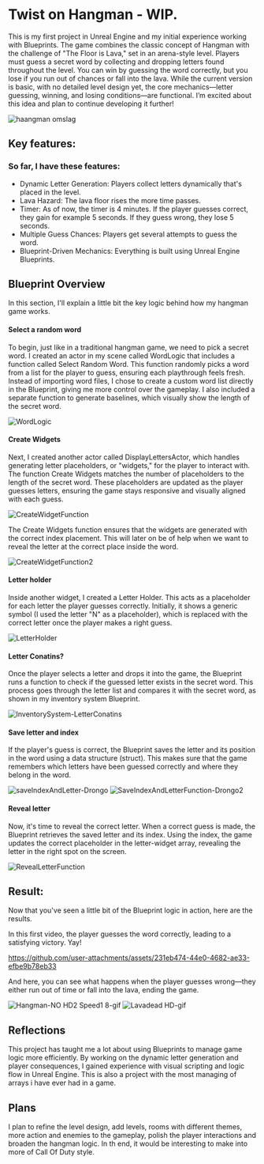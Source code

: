 # Twist on Hangman - WIP.

This is my first project in Unreal Engine and my initial experience working with Blueprints. The game combines the classic concept of Hangman with the challenge of "The Floor is Lava," set in an arena-style level. Players must guess a secret word by collecting and dropping letters found throughout the level. You can win by guessing the word correctly, but you lose if you run out of chances or fall into the lava.
While the current version is basic, with no detailed level design yet, the core mechanics—letter guessing, winning, and losing conditions—are functional. I’m excited about this idea and plan to continue developing it further!

![haangman omslag](https://github.com/user-attachments/assets/8e23d2e1-b8b2-4a09-8900-47074d6a5ebc)

## Key features:

### So far, I have these features: 

* Dynamic Letter Generation: Players collect letters dynamically that's placed in the level.
* Lava Hazard: The lava floor rises the more time passes.
* Timer: As of now, the timer is 4 minutes. If the player guesses correct, they gain for example 5 seconds. If they guess wrong, they lose 5 seconds.
* Multiple Guess Chances: Players get several attempts to guess the word.
* Blueprint-Driven Mechanics: Everything is built using Unreal Engine Blueprints.

## Blueprint Overview

In this section, I'll explain a little bit the key logic behind how my hangman game works.

#### Select a random word
To begin, just like in a traditional hangman game, we need to pick a secret word. I created an actor in my scene called WordLogic that includes a function called Select Random Word. This function randomly picks a word from a list for the player to guess, ensuring each playthrough feels fresh. Instead of importing word files, I chose to create a custom word list directly in the Blueprint, giving me more control over the gameplay. I also included a separate function to generate baselines, which visually show the length of the secret word.

![WordLogic](https://github.com/user-attachments/assets/efe40b26-67da-4cab-b50f-99b3b2838f6c)

#### Create Widgets
Next, I created another actor called DisplayLettersActor, which handles generating letter placeholders, or "widgets," for the player to interact with. The function Create Widgets matches the number of placeholders to the length of the secret word. These placeholders are updated as the player guesses letters, ensuring the game stays responsive and visually aligned with each guess.

![CreateWidgetFunction](https://github.com/user-attachments/assets/8d45d2fa-1a10-4fcc-a657-6772aa485029)

The Create Widgets function ensures that the widgets are generated with the correct index placement. This will later on be of help when we want to reveal the letter at the correct place inside the word.

![CreateWidgetFunction2](https://github.com/user-attachments/assets/bd1ba6dc-cd39-45be-9644-474dc1787c18)

#### Letter holder
Inside another widget, I created a Letter Holder. This acts as a placeholder for each letter the player guesses correctly. Initially, it shows a generic symbol (I used the letter "N" as a placeholder), which is replaced with the correct letter once the player makes a right guess.

![LetterHolder](https://github.com/user-attachments/assets/2b32ff93-8a53-469e-9b1a-a877e10592d7)

#### Letter Conatins?
Once the player selects a letter and drops it into the game, the Blueprint runs a function to check if the guessed letter exists in the secret word. This process goes through the letter list and compares it with the secret word, as shown in my inventory system Blueprint.

![InventorySystem-LetterConatins](https://github.com/user-attachments/assets/f1849569-39ff-41c5-8a9e-c240a7b77cec)

#### Save letter and index
If the player's guess is correct, the Blueprint saves the letter and its position in the word using a data structure (struct). This makes sure that the game remembers which letters have been guessed correctly and where they belong in the word.

![saveIndexAndLetter-Drongo](https://github.com/user-attachments/assets/df6adcd8-feae-4541-92f2-37e464384160) ![SaveIndexAndLetterFunction-Drongo2](https://github.com/user-attachments/assets/37f46384-99e6-4e6f-9f14-53857295a182)

#### Reveal letter
Now, it's time to reveal the correct letter. When a correct guess is made, the Blueprint retrieves the saved letter and its index. Using the index, the game updates the correct placeholder in the letter-widget array, revealing the letter in the right spot on the screen.  

![RevealLetterFunction](https://github.com/user-attachments/assets/70721cb0-806e-4cfa-a147-4c1cfe04fe86)

## Result:
Now that you've seen a little bit of the Blueprint logic in action, here are the results. 

In this first video, the player guesses the word correctly, leading to a satisfying victory. Yay!

https://github.com/user-attachments/assets/231eb474-44e0-4682-ae33-efbe9b78eb33

And here, you can see what happens when the player guesses wrong—they either run out of time or fall into the lava, ending the game.

![Hangman-NO HD2 Speed1 8-gif](https://github.com/user-attachments/assets/2a0ca817-e7f8-4aba-9ee6-68758f1a2bcd)
![Lavadead HD-gif](https://github.com/user-attachments/assets/f9df5ef3-2a17-4bb9-a697-b2eed238597d)

##  Reflections

This project has taught me a lot about using Blueprints to manage game logic more efficiently. By working on the dynamic letter generation and player consequences, I gained experience with visual scripting and logic flow in Unreal Engine. This is also a project with the most managing of arrays i have ever had in a game. 

## Plans

I plan to refine the level design, add levels, rooms with different themes, more action and enemies to the gameplay, polish the player interactions and broaden the hangman logic. In th end, it would be interesting to make into more of Call Of Duty style. 
